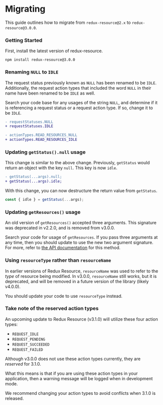 # Migrating

This guide outlines how to migrate from `redux-resource@2.x` to `redux-resource@3.0.0`.

### Getting Started

First, install the latest version of redux-resource.

```
npm install redux-resource@3.0.0
```

### Renaming `NULL` to `IDLE`

The request status previously known as `NULL` has been renamed to be `IDLE`.
Additionally, the request action types that included the word `NULL` in their
name have been renamed to be `IDLE` as well.

Search your code base for any usages of the string `NULL`, and determine if it
is referencing a request status or a request action type. If so, change it to be
`IDLE`.

```diff
- requestStatuses.NULL
+ requestStatuses.IDLE

- actionTypes.READ_RESOURCES_NULL
+ actionTypes.READ_RESOURCES_IDLE
```

### Updating `getStatus().null` usage

This change is similar to the above change. Previously, `getStatus` would
return an object with the key `null`. This key is now `idle`.

```diff
- getStatus(...args).null;
+ getStatus(...args).idle;
```

With this change, you can now destructure the return value from `getStatus`.

```js
const { idle } = getStatus(...args);
```

### Updating `getResources()` usage

An old version of `getResources()` accepted three arguments. This signature was
deprecated in v2.2.0, and is removed from v3.0.0.

Search your code for usage of `getResources`. If you pass three arguments at any
time, then you should update to use the new two argument signature. For more,
refer to [the API documentation](https://redux-resource.js.org/docs/api-reference/get-resources.html)
for this method.

### Using `resourceType` rather than `resourceName`

In earlier versions of Redux Resource, `resourceName` was used to refer to the _type_ of
resource being modified. In v3.0.0, `resourceName` still works, but it is deprecated, and will
be removed in a future version of the library (likely v4.0.0).

You should update your code to use `resourceType` instead.

### Take note of the reserved action types

An upcoming update to Redux Resource (v3.1.0) will utilize these four action types:

- `REQUEST_IDLE`
- `REQUEST_PENDING`
- `REQUEST_SUCCEEDED`
- `REQUEST_FAILED`

Although v3.0.0 does not use these action types currently, they are _reserved_ for 3.1.0.

What this means is that if you are using these action types in your application, then a
warning message will be logged when in development mode.

We recommend changing your action types to avoid conflicts when 3.1.0 is released.
